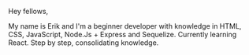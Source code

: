 Hey fellows,


My name is Erik and I'm a beginner developer with knowledge in HTML, CSS, JavaScript, Node.Js + Express and Sequelize. Currently learning React.
Step by step, consolidating knowledge.
<!---
Erikpolsci/Erikpolsci is a ✨ special ✨ repository because its `README.md` (this file) appears on your GitHub profile.
You can click the Preview link to take a look at your changes.
--->
